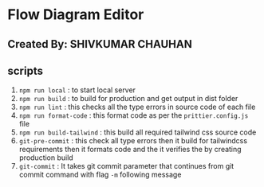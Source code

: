 # Flow Diagram Editor

## Created By: SHIVKUMAR CHAUHAN

## scripts

1. `npm run local` : to start local server
2. `npm run build` : to build for production and get output in dist folder
3. `npm run lint` : this checks all the type errors in source code of each file
4. `npm run format-code` : this format code as per the `prittier.config.js` file
5. `npm run build-tailwind` : this build all required tailwind css source code
6. `git-pre-commit` : this check all type errors then it build for tailwindcss requirements then it formats code and the it verifies the by creating production build
7. `git-commit` : It takes git commit parameter that continues from git commit command with flag `-m` following message
